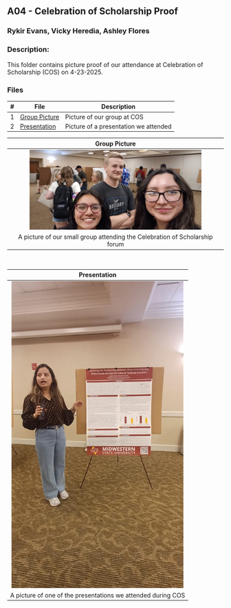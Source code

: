 ## A04 - Celebration of Scholarship Proof
### Rykir Evans, Vicky Heredia, Ashley Flores
### Description:

This folder contains picture proof of our attendance at Celebration of Scholarship (COS) on 4-23-2025.


### Files

|   #   | File                                                          | Description                                        |
| :---: | ------------------------------------------------------------- | -------------------------------------------------- |
|   1   | [Group Picture](./group_picture.jpg)                          | Picture of our group at COS                        |
|   2   | [Presentation](./presentation.jpg)                            | Picture of a presentation we attended              |

|                                Group Picture                               |
| :------------------------------------------------------------------------: |
|  <img src="group_picture.jpg" width="400">                                 |
| A picture of our small group attending the Celebration of Scholarship forum|

<br>

|                                Presentation                                |
| :------------------------------------------------------------------------: |
|  <img src="presentation.jpg" width="400">                                  |
| A picture of one of the presentations we attended during COS               |



